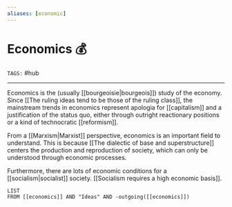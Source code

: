 ```yaml
---
aliases: [economic]
---
```

# Economics 💰
`TAGS:` #hub 

---
Economics is the (usually [[bourgeoisie|bourgeois]]) study of the economy. Since [[The ruling ideas tend to be those of the ruling class]], the mainstream trends in economics represent apologia for [[capitalism]] and a justification of the status quo, either through outright reactionary positions or a kind of technocratic [[reformism]]. 

From a [[Marxism|Marxist]] perspective, economics is an important field to understand. This is because [[The dialectic of base and superstructure]] centers the production and reproduction of society, which can only be understood through economic processes. 

Furthermore, there are lots of economic conditions for a [[socialism|socialist]] society. [[Socialism requires a high economic basis]]. 

```dataview
LIST 
FROM [[economics]] AND "Ideas" AND -outgoing([[economics]])
```
